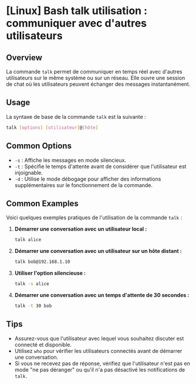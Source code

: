 # [Linux] Bash talk utilisation : communiquer avec d'autres utilisateurs

## Overview
La commande `talk` permet de communiquer en temps réel avec d'autres utilisateurs sur le même système ou sur un réseau. Elle ouvre une session de chat où les utilisateurs peuvent échanger des messages instantanément.

## Usage
La syntaxe de base de la commande `talk` est la suivante :

```bash
talk [options] [utilisateur]@[hôte]
```

## Common Options
- `-s` : Affiche les messages en mode silencieux.
- `-t` : Spécifie le temps d'attente avant de considérer que l'utilisateur est injoignable.
- `-d` : Utilise le mode débogage pour afficher des informations supplémentaires sur le fonctionnement de la commande.

## Common Examples
Voici quelques exemples pratiques de l'utilisation de la commande `talk` :

1. **Démarrer une conversation avec un utilisateur local :**
   ```bash
   talk alice
   ```

2. **Démarrer une conversation avec un utilisateur sur un hôte distant :**
   ```bash
   talk bob@192.168.1.10
   ```

3. **Utiliser l'option silencieuse :**
   ```bash
   talk -s alice
   ```

4. **Démarrer une conversation avec un temps d'attente de 30 secondes :**
   ```bash
   talk -t 30 bob
   ```

## Tips
- Assurez-vous que l'utilisateur avec lequel vous souhaitez discuter est connecté et disponible.
- Utilisez `who` pour vérifier les utilisateurs connectés avant de démarrer une conversation.
- Si vous ne recevez pas de réponse, vérifiez que l'utilisateur n'est pas en mode "ne pas déranger" ou qu'il n'a pas désactivé les notifications de `talk`.